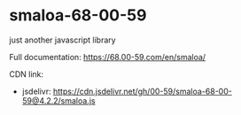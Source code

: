 # smaloa-68-00-59
just another javascript library

Full documentation: https://68.00-59.com/en/smaloa/

CDN link: 
- jsdelivr: https://cdn.jsdelivr.net/gh/00-59/smaloa-68-00-59@4.2.2/smaloa.js

